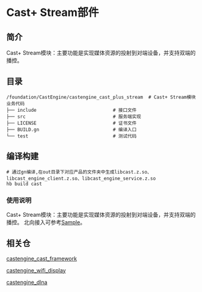# Cast+ Stream部件

## 简介

Cast+ Stream模块：主要功能是实现媒体资源的投射到对端设备，并支持双端的播控。

## 目录

```
/foundation/CastEngine/castengine_cast_plus_stream  # Cast+ Stream模块业务代码
├── include                            # 接口文件
├── src                                # 服务端实现
├── LICENSE                            # 证书文件
├── BUILD.gn                           # 编译入口
└── test                               # 测试代码
```

## 编译构建

```
# 通过gn编译,在out目录下对应产品的文件夹中生成libcast.z.so、libcast_engine_client.z.so、libcast_engine_service.z.so
hb build cast
```

### 使用说明

Cast+ Stream模块：主要功能是实现媒体资源的投射到对端设备，并支持双端的播控。
北向接入可参考[Sample](https://gitee.com/openharmony/applications_app_samples/tree/master/code/BasicFeature/Media/AVSession)。

## 相关仓

[castengine_cast_framework](https://gitee.com/openharmony-sig/castengine_cast_framework)

[castengine_wifi_display](https://gitee.com/openharmony-sig/castengine_wifi_display)

[castengine_dlna](https://gitee.com/openharmony-sig/castengine_dlna)